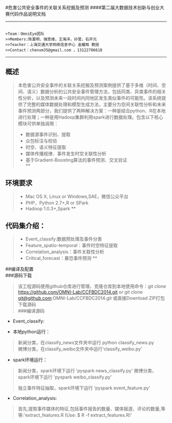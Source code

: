 #危害公共安全事件的关联关系挖掘及预测
####第二届大数据技术创新与创业大赛代码作品说明文档
*******************************************
<pre><code>
>Team：OmniEye团队 
>>Members:陈夏明，强思维，王海洋，孙莹，石开元  
>>Teacher：上海交通大学网络信息中心 金耀辉 教授  
>>Contact：chenxm35@gmail.com ，13122706618
</code></pre>
***   
## 概述  
>本危害公共安全事件的关联关系挖掘及预测案例提供了基于多维（时间、空间、语义）数据分析的公共安全事件管理方法，包括同类、异类事件的相关性分析，以及预测未来一段时间内同地区发生类似事件的可能性。该系统提供了完整的媒体数据处理和模型生成方法，主要分为空间关联性分析和未来事件预测两部分，我们提供了两种解决方案：一种是结合python、R在本地进行处理；一种是用Hadoop集群利用spark进行数据处理。包含以下核心模块可供单独调用：  
>*  数据源事件识别、提取  
>*  众包标注与校验    
>*  时空、语义特征提取  
>*  媒体传播规律、事件发生时空关联性分析    
>*  基于Gradient-Boosting算法的事件预测、交叉验证  
**  

## 环境要求    
>*  Mac OS X, Linux or Windows,SAE，微信公众平台  
>*  PHP，Python 2.7+,R or SPark   
>*  Hadoop 1.0.3+,Spark 
**  

##  代码集介绍：  
>*  Event_classify:数据预处理及事件分类
>*  Feature_spatio-temporal：事件时空特征提取
>*  Correlation_analysis：事件关联性分析
>*  Critical_forecast：暴恐事件预测
**  

##编译及配置      
###源码下载  
>该工程源码使用github仓库进行管理，克隆仓库到本地使用命令：git clone https://github.com/OMNI-Lab/CCFBDC2014.git or git clone git@github.com:OMNI-Lab/CCFBDC2014.git 或直接Download ZIP打包下载源码  
###编译源码  
* Event_classify:
+ 本地python运行： 
>新闻分类，在classify_news文件夹中运行    python classify_news.py   
>微博分类，在classify_weibo文件夹中运行\'classify_weibo.py'   
+ spark环境运行：  
>新闻分类，spark环境下运行 \'pyspark news_classify.py'
>微博分类，spark环境下运行 \'pyspark weibo_classify.py'
>
>独立事件特征抽取，spark环境下运行 \'pyspark event_feature.py'  
* Correlation_analysis:
>首先,提取事件媒体的特征,包括事件报告的数量、媒体报道、评论的数量,等等:\'extract_features.R (Use:  $ R -f extract_features.R)'


